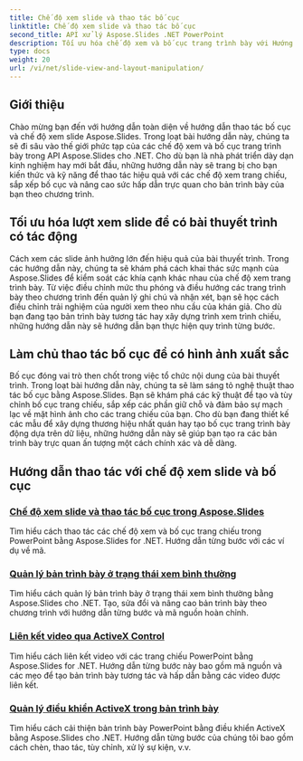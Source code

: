 ```yaml
---
title: Chế độ xem slide và thao tác bố cục
linktitle: Chế độ xem slide và thao tác bố cục
second_title: API xử lý Aspose.Slides .NET PowerPoint
description: Tối ưu hóa chế độ xem và bố cục trang trình bày với Hướng dẫn thao tác bố cục và chế độ xem trang trình bày Aspose.Slides. Nâng cao tác động của bản trình bày và sự xuất sắc về mặt hình ảnh bằng cách sử dụng các công cụ .NET mạnh mẽ.
type: docs
weight: 20
url: /vi/net/slide-view-and-layout-manipulation/
---
```


## Giới thiệu

Chào mừng bạn đến với hướng dẫn toàn diện về hướng dẫn thao tác bố cục và chế độ xem slide Aspose.Slides. Trong loạt bài hướng dẫn này, chúng ta sẽ đi sâu vào thế giới phức tạp của các chế độ xem và bố cục trang trình bày trong API Aspose.Slides cho .NET. Cho dù bạn là nhà phát triển dày dạn kinh nghiệm hay mới bắt đầu, những hướng dẫn này sẽ trang bị cho bạn kiến thức và kỹ năng để thao tác hiệu quả với các chế độ xem trang chiếu, sắp xếp bố cục và nâng cao sức hấp dẫn trực quan cho bản trình bày của bạn theo chương trình.

## Tối ưu hóa lượt xem slide để có bài thuyết trình có tác động

Cách xem các slide ảnh hưởng lớn đến hiệu quả của bài thuyết trình. Trong các hướng dẫn này, chúng ta sẽ khám phá cách khai thác sức mạnh của Aspose.Slides để kiểm soát các khía cạnh khác nhau của chế độ xem trang trình bày. Từ việc điều chỉnh mức thu phóng và điều hướng các trang trình bày theo chương trình đến quản lý ghi chú và nhận xét, bạn sẽ học cách điều chỉnh trải nghiệm của người xem theo nhu cầu của khán giả. Cho dù bạn đang tạo bản trình bày tương tác hay xây dựng trình xem trình chiếu, những hướng dẫn này sẽ hướng dẫn bạn thực hiện quy trình từng bước.

## Làm chủ thao tác bố cục để có hình ảnh xuất sắc

Bố cục đóng vai trò then chốt trong việc tổ chức nội dung của bài thuyết trình. Trong loạt bài hướng dẫn này, chúng ta sẽ làm sáng tỏ nghệ thuật thao tác bố cục bằng Aspose.Slides. Bạn sẽ khám phá các kỹ thuật để tạo và tùy chỉnh bố cục trang chiếu, sắp xếp các phần giữ chỗ và đảm bảo sự mạch lạc về mặt hình ảnh cho các trang chiếu của bạn. Cho dù bạn đang thiết kế các mẫu để xây dựng thương hiệu nhất quán hay tạo bố cục trang trình bày động dựa trên dữ liệu, những hướng dẫn này sẽ giúp bạn tạo ra các bản trình bày trực quan ấn tượng một cách chính xác và dễ dàng.

## Hướng dẫn thao tác với chế độ xem slide và bố cục
### [Chế độ xem slide và thao tác bố cục trong Aspose.Slides](./slide-view-and-layout-manipulation/)
Tìm hiểu cách thao tác các chế độ xem và bố cục trang chiếu trong PowerPoint bằng Aspose.Slides for .NET. Hướng dẫn từng bước với các ví dụ về mã.
### [Quản lý bản trình bày ở trạng thái xem bình thường](./manage-presentation-normal-view-state/)
Tìm hiểu cách quản lý bản trình bày ở trạng thái xem bình thường bằng Aspose.Slides cho .NET. Tạo, sửa đổi và nâng cao bản trình bày theo chương trình với hướng dẫn từng bước và mã nguồn hoàn chỉnh.
### [Liên kết video qua ActiveX Control](./linking-video-activex-control/)
Tìm hiểu cách liên kết video với các trang chiếu PowerPoint bằng Aspose.Slides for .NET. Hướng dẫn từng bước này bao gồm mã nguồn và các mẹo để tạo bản trình bày tương tác và hấp dẫn bằng các video được liên kết.
### [Quản lý điều khiển ActiveX trong bản trình bày](./manage-activex-control/)
Tìm hiểu cách cải thiện bản trình bày PowerPoint bằng điều khiển ActiveX bằng Aspose.Slides cho .NET. Hướng dẫn từng bước của chúng tôi bao gồm cách chèn, thao tác, tùy chỉnh, xử lý sự kiện, v.v.